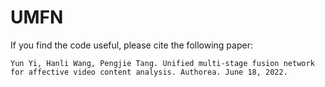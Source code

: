 # UMFN

If you find the code useful, please cite the following paper:

```
Yun Yi, Hanli Wang, Pengjie Tang. Unified multi-stage fusion network for affective video content analysis. Authorea. June 18, 2022.
``` 
